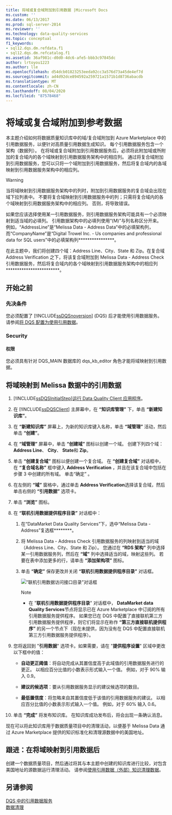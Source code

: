 ```yaml
---
title: 将域或复合域附加到引用数据 |Microsoft Docs
ms.custom: ''
ms.date: 06/13/2017
ms.prod: sql-server-2014
ms.reviewer: ''
ms.technology: data-quality-services
ms.topic: conceptual
f1_keywords:
- sql12.dqs.dm.refdata.f1
- sql12.dqs.dm.refcatalog.f1
ms.assetid: 36af981c-d0d0-4dc6-afe5-bbb3c97845dc
author: lrtoyou1223
ms.author: lle
ms.openlocfilehash: d54dcb01823253eeda92cc3a576d73a45de4ef7d
ms.sourcegitcommit: ad4d92dce894592a259721a1571b1d8736abacdb
ms.translationtype: MT
ms.contentlocale: zh-CN
ms.lasthandoff: 08/04/2020
ms.locfileid: "87578468"
---
```

# <a name="attach-a-domain-or-composite-domain-to-reference-data"></a>将域或复合域附加到参考数据
  本主题介绍如何将数据质量知识库中的域/复合域附加到 Azure Marketplace 中的引用数据服务，以便针对高质量引用数据生成知识。 每个引用数据服务包含一个架构（数据列）。 在将域或复合域附加到引用数据服务后，必须将此附加域或所附加的复合域内的各个域映射到引用数据服务架构中的相应列。 通过将复合域附加到引用数据服务，您可以只将一个域附加到引用数据服务，然后将复合域内的各域映射到引用数据服务架构中的相应列。  
  
> [!WARNING]  
>  当将域映射到引用数据服务架构中的列时，附加到引用数据服务的复合域会出现在域下拉列表中。 不要将复合域映射到引用数据服务中的列；只需将复合域内的各个域映射到引用数据服务架构中的相应列。 否则，将导致错误。  
  
 如果您应该选择使用某一引用数据服务，则引用数据服务架构可能具有一个必须映射到适当域的必填列。 引用数据架构中的必填列使用“(M)”与列名称区分开来。 例如，“AddressLine”是“Melissa Data - Address Data”中的必填架构列，而“CompanyName”是“Digital Trowel Inc. - Us companies and professional data for SQL users”中的必填架构列****************。  
  
 在此主题中，我们将创建四个域：Address Line、City、State 和 Zip。在复合域 Address Verification 之下，将该复合域附加到 Melissa Data - Address Check 引用数据服务，然后将复合域内的各个域映射到引用数据服务架构中的相应列************************。  
  
## <a name="before-you-begin"></a>开始之前  
  
###  <a name="prerequisites"></a><a name="Prerequisites"></a>先决条件  
 您必须配置了 [!INCLUDE[ssDQSnoversion](../includes/ssdqsnoversion-md.md)] (DQS) 后才能使用引用数据服务。 请参阅[将 DQS 配置为使用引用数据](../../2014/data-quality-services/configure-dqs-to-use-reference-data.md)。  
  
###  <a name="security"></a><a name="Security"></a> Security  
  
#### <a name="permissions"></a>权限  
 您必须具有针对 DQS_MAIN 数据库的 dqs_kb_editor 角色才能将域映射到引用数据。  
  
##  <a name="map-domains-to-reference-data-from-melissa-data"></a><a name="Map"></a>将域映射到 Melissa 数据中的引用数据  
  
1.  [!INCLUDE[ssDQSInitialStep](../includes/ssdqsinitialstep-md.md)][运行 Data Quality Client 应用程序](../../2014/data-quality-services/run-the-data-quality-client-application.md)。  
  
2.  在 [!INCLUDE[ssDQSClient](../includes/ssdqsclient-md.md)] 主屏幕中，在 **“知识库管理”** 下，单击 **“新建知识库”**。  
  
3.  在 **“新建知识库”** 屏幕上，为新的知识库键入名称，单击 **“域管理”** 活动，然后单击 **“创建”**。  
  
4.  在 **“域管理”** 屏幕中，单击 **“创建域”** 图标以创建一个域。 创建下列四个域： **Address Line**、 **City**、 **State**和 **Zip**。  
  
5.  单击 **“创建复合域”** 图标以便创建一个复合域。 在 **“创建复合域”** 对话框中，在 **“复合域名称”** 框中键入 **Address Verification** ，并且在该复合域中包括在步骤 3 中创建的所有域。 单击“确定”  。  
  
6.  在左侧的 **“域”** 窗格中，通过单击 **Address Verification**选择该复合域，然后单击右侧的 **“引用数据”** 选项卡。  
  
7.  单击 **“浏览”** 图标。  
  
8.  在 **“联机引用数据提供程序目录”** 对话框中：  
  
    1.  在“DataMarket Data Quality Services”下，选中“Melissa Data - Address”复选框********。  
  
    2.  将 Melissa Data - Address Check 引用数据服务的列映射到适当的域（Address Line、City、State 和 Zip）。 您通过在 **“RDS 架构”** 列中选择某一引用数据服务列，然后在 **“域”** 列中选择适当的域，映射这些列。 若要在表中添加更多的行，请单击 **“添加架构项”** 图标。  
  
    3.  单击 **“确定”** 保存更改并关闭 **“联机引用数据提供程序目录”** 对话框。  
  
         ![“联机引用数据访问接口目录”对话框](../../2014/data-quality-services/media/dqs-onlinereferencedataproviderscatalog.gif "“联机引用数据访问接口目录”对话框")  
  
        > [!NOTE]  
        >  -   在 "**联机引用数据提供程序目录**" 对话框中， **DataMarket data Quality Services**节点将显示已在 Azure Marketplace 中订阅的所有引用数据服务提供程序。 如果您已在 DQS 中配置了直接联机第三方引用数据服务提供程序，则它们将显示在称作 **“第三方直接联机提供程序”** 的另一个节点下（现在未提供，因为没有在 DQS 中配置直接联机第三方引用数据服务提供程序）。  
  
9. 您将返回到 "**引用数据**" 选项卡。如果需要，请在 "**提供程序设置**" 区域中更改以下框中的值：  
  
    -   **自动更正阈值**：将自动完成从其置信度高于此域值的引用数据服务进行的更正。 以相应百分比值的小数表示形式输入一个值。 例如，对于 90% 输入 0.9。  
  
    -   **建议的候选项**：要从引用数据服务显示的建议候选项的数目。  
  
    -   **最低置信度**：将忽略来自其置信度低于该值的引用数据服务的建议。 以相应百分比值的小数表示形式输入一个值。 例如，对于 60% 输入 0.6。  
  
10. 单击 **“完成”** 将发布知识库。 在知识库成功发布后，将会出现一条确认消息。  
  
 现在可以将此知识库用于数据质量项目中的清理活动，以便基于 Melissa Data 通过 Azure Marketplace 提供的知识标准化和清理源数据中的美国地址。  
  
##  <a name="follow-up-after-mapping-a-domain-to-reference-data"></a><a name="FollowUp"></a>跟进：在将域映射到引用数据后  
 创建一个数据质量项目，然后通过将其与本主题中创建的知识库进行比较，对包含美国地址的源数据运行清理活动。 请参阅[使用引用数据（外部）知识清理数据](../../2014/data-quality-services/cleanse-data-using-reference-data-external-knowledge.md)。  
  
## <a name="see-also"></a>另请参阅  
 [DQS 中的引用数据服务](../../2014/data-quality-services/reference-data-services-in-dqs.md)   
 [数据清理](../../2014/data-quality-services/data-cleansing.md)  
  
  
